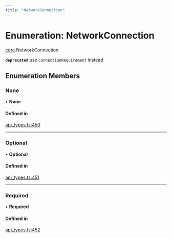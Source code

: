 ```yaml
---
title: "NetworkConnection"
---
```

# Enumeration: NetworkConnection

[core](../modules/core.md).NetworkConnection

**`deprecated`** use `ConnectionRequirement` instead

## Enumeration Members

### None

• **None**

#### Defined in

[api_types.ts:450](https://github.com/coda/packs-sdk/blob/main/api_types.ts#L450)

___

### Optional

• **Optional**

#### Defined in

[api_types.ts:451](https://github.com/coda/packs-sdk/blob/main/api_types.ts#L451)

___

### Required

• **Required**

#### Defined in

[api_types.ts:452](https://github.com/coda/packs-sdk/blob/main/api_types.ts#L452)
